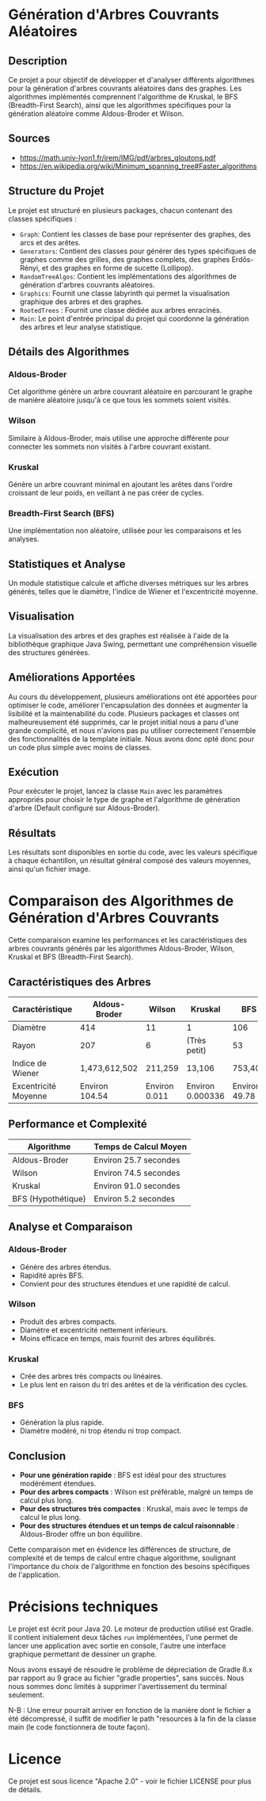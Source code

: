 # Génération d'Arbres Couvrants Aléatoires

## Description
Ce projet a pour objectif de développer et d'analyser différents algorithmes pour la génération d'arbres couvrants aléatoires dans des graphes. Les algorithmes implémentés comprennent l'algorithme de Kruskal, le BFS (Breadth-First Search), ainsi que les algorithmes spécifiques pour la génération aléatoire comme Aldous-Broder et Wilson.

## Sources
- https://math.univ-lyon1.fr/irem/IMG/pdf/arbres_gloutons.pdf
- https://en.wikipedia.org/wiki/Minimum_spanning_tree#Faster_algorithms
## Structure du Projet
Le projet est structuré en plusieurs packages, chacun contenant des classes spécifiques :

- `Graph`: Contient les classes de base pour représenter des graphes, des arcs et des arêtes.
- `Generators`: Contient des classes pour générer des types spécifiques de graphes comme des grilles, des graphes
  complets, des graphes Erdős-Rényi, et des graphes en forme de sucette (Lollipop).
- `RandomTreeAlgos`: Contient les implémentations des algorithmes de génération d'arbres couvrants aléatoires.
- `Graphics`: Fournit une classe labyrinth qui permet la visualisation graphique des arbres et des graphes.
- `RootedTrees` : Fournit une classe dédiée aux arbres enracinés.
- `Main`: Le point d'entrée principal du projet qui coordonne la génération des arbres et leur analyse statistique.

## Détails des Algorithmes
### Aldous-Broder
Cet algorithme génère un arbre couvrant aléatoire en parcourant le graphe de manière aléatoire jusqu'à ce que tous les sommets soient visités.

### Wilson
Similaire à Aldous-Broder, mais utilise une approche différente pour connecter les sommets non visités à l'arbre couvrant existant.

### Kruskal
Génère un arbre couvrant minimal en ajoutant les arêtes dans l'ordre croissant de leur poids, en veillant à ne pas créer de cycles.

### Breadth-First Search (BFS)
Une implémentation non aléatoire, utilisée pour les comparaisons et les analyses.

## Statistiques et Analyse
Un module statistique calcule et affiche diverses métriques sur les arbres générés, telles que le diamètre, l'indice de Wiener et l'excentricité moyenne.

## Visualisation
La visualisation des arbres et des graphes est réalisée à l'aide de la bibliothèque graphique Java Swing, permettant une compréhension visuelle des structures générées.

## Améliorations Apportées
Au cours du développement, plusieurs améliorations ont été apportées pour optimiser le code, améliorer
l'encapsulation des données et augmenter la lisibilité et la maintenabilité du code. Plusieurs packages et classes
ont malheureusement été supprimés, car le projet initial nous a paru d'une grande complicité, et nous n'avions pas
pu utiliser correctement l'ensemble des fonctionnalités de la template initiale. Nous avons donc opté donc pour un
code plus simple avec moins de classes.

## Exécution
Pour exécuter le projet, lancez la classe `Main` avec les paramètres appropriés pour choisir le type de graphe et
l'algorithme de génération d'arbre (Default configuré sur Aldous-Broder).

## Résultats
Les résultats sont disponibles en sortie du code, avec les valeurs spécifique à chaque échantillon, un résultat général composé des valeurs moyennes, ainsi qu'un fichier image.

# Comparaison des Algorithmes de Génération d'Arbres Couvrants

Cette comparaison examine les performances et les caractéristiques des arbres couvrants générés par les algorithmes Aldous-Broder, Wilson, Kruskal et BFS (Breadth-First Search).

## Caractéristiques des Arbres

| Caractéristique      | Aldous-Broder        | Wilson              | Kruskal             | BFS           |
| -------------------- | -------------------- | ------------------- | ------------------- |---------------|
| Diamètre             | 414                  | 11                  | 1                   | 106           |
| Rayon                | 207                  | 6                   | (Très petit)        | 53            |
| Indice de Wiener     | 1,473,612,502        | 211,259             | 13,106              | 753,402       |
| Excentricité Moyenne | Environ 104.54       | Environ 0.011       | Environ 0.000336    | Environ 49.78 |

## Performance et Complexité

| Algorithme      | Temps de Calcul Moyen |
| --------------- |-----------------------|
| Aldous-Broder   | Environ 25.7 secondes |
| Wilson          | Environ 74.5 secondes |
| Kruskal         | Environ 91.0 secondes |
| BFS (Hypothétique) | Environ 5.2 secondes  |

## Analyse et Comparaison

### Aldous-Broder
- Génère des arbres étendus.
- Rapidité après BFS.
- Convient pour des structures étendues et une rapidité de calcul.

### Wilson
- Produit des arbres compacts.
- Diamètre et excentricité nettement inférieurs.
- Moins efficace en temps, mais fournit des arbres équilibrés.

### Kruskal
- Crée des arbres très compacts ou linéaires.
- Le plus lent en raison du tri des arêtes et de la vérification des cycles.

### BFS
- Génération la plus rapide.
- Diamètre modéré, ni trop étendu ni trop compact.

## Conclusion

- **Pour une génération rapide** : BFS est idéal pour des structures modérément étendues.
- **Pour des arbres compacts** : Wilson est préférable, malgré un temps de calcul plus long.
- **Pour des structures très compactes** : Kruskal, mais avec le temps de calcul le plus long.
- **Pour des structures étendues et un temps de calcul raisonnable** : Aldous-Broder offre un bon équilibre.

Cette comparaison met en évidence les différences de structure, de complexité et de temps de calcul entre chaque algorithme, soulignant l'importance du choix de l'algorithme en fonction des besoins spécifiques de l'application.

#  Précisions techniques

Le projet est écrit pour Java 20. Le moteur de production utilisé est Gradle. Il contient initialement deux tâches
```run``` implémentées, l'une permet de lancer une application avec sortie en console, l'autre une interface graphique
permettant de dessiner un graphe.

Nous avons essayé de résoudre le problème de dépreciation de Gradle 8.x par rapport au 9 grace au fichier "gradle properties",
sans succès. Nous nous sommes donc limités à supprimer l'avertissement du terminal seulement.

N-B : Une erreur pourrait arriver en fonction de la manière dont le fichier a été décompressé, il suffit de modifier le path "resources
à la fin de la classe main (le code fonctionnera de toute façon).

# Licence

Ce projet est sous licence "Apache 2.0" - voir le fichier LICENSE pour plus de détails.
